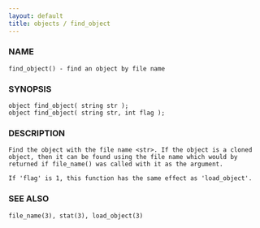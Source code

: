 ```yaml
---
layout: default
title: objects / find_object
---
```


### NAME

    find_object() - find an object by file name

### SYNOPSIS

    object find_object( string str );
    object find_object( string str, int flag );

### DESCRIPTION

    Find the object with the file name <str>. If the object is a cloned
    object, then it can be found using the file name which would by
    returned if file_name() was called with it as the argument.

    If 'flag' is 1, this function has the same effect as 'load_object'.

### SEE ALSO

    file_name(3), stat(3), load_object(3)
